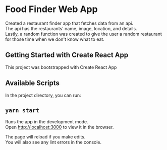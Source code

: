 # Food Finder Web App

Created a restaurant finder app that fetches data from an api.\
The api has the restaurants' name, image, location, and details.\
Lastly, a random function was created to give the user a random restaurant for those time when we don't know what to eat.

## Getting Started with Create React App

This project was bootstrapped with Create React App

## Available Scripts

In the project directory, you can run:

## `yarn start`

Runs the app in the development mode.\
Open [http://localhost:3000](http://localhost:3000) to view it in the browser.

The page will reload if you make edits.\
You will also see any lint errors in the console.




